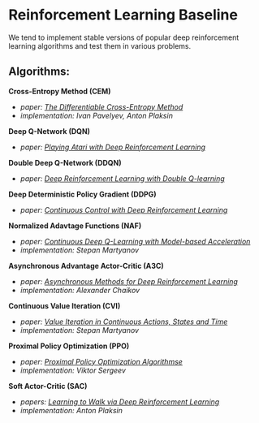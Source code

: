 # Reinforcement Learning Baseline

We tend to implement stable versions of popular deep reinforcement learning algorithms and test them in various problems.

## Algorithms:

**Cross-Entropy Method (CEM)**
- *paper: [The Differentiable Cross-Entropy Method](https://arxiv.org/pdf/1909.12830.pdf)*
- *implementation: Ivan Pavelyev, Anton Plaksin*

**Deep Q-Network (DQN)**
- *paper: [Playing Atari with Deep Reinforcement Learning](https://arxiv.org/pdf/1312.5602.pdf)*

**Double Deep Q-Network (DDQN)**
- *paper: [Deep Reinforcement Learning with Double Q-learning](https://arxiv.org/pdf/1509.06461.pdf)*

**Deep Deterministic Policy Gradient (DDPG)**
- *paper: [Continuous Control with Deep Reinforcement Learning](https://arxiv.org/pdf/1509.02971.pdf)*

**Normalized Adavtage Functions (NAF)**
- *paper: [Continuous Deep Q-Learning with Model-based Acceleration](https://arxiv.org/pdf/1603.00748.pdf)*
- *implementation: Stepan Martyanov*

**Asynchronous Advantage Actor-Critic (A3C)**
- *paper: [Asynchronous Methods for Deep Reinforcement Learning](https://arxiv.org/pdf/1602.01783.pdf)*
- *implementation: Alexander Chaikov*

**Continuous Value Iteration (CVI)**
- *paper: [Value Iteration in Continuous Actions, States and Time](https://arxiv.org/pdf/2105.04682.pdf)*
- *implementation: Stepan Martyanov*

**Proximal Policy Optimization (PPO)**
- *paper: [Proximal Policy Optimization Algorithmse](https://arxiv.org/pdf/1707.06347.pdf)*
- *implementation: Viktor Sergeev*

**Soft Actor-Critic (SAC)**
- *papers: [Learning to Walk via Deep Reinforcement Learning](https://arxiv.org/pdf/1812.11103.pdf)*
- *implementation: Anton Plaksin*
